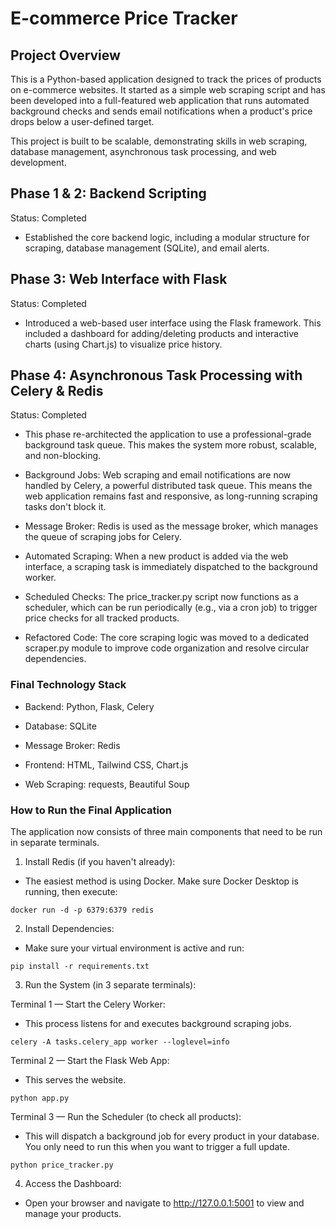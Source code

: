 # E-commerce Price Tracker
## Project Overview
This is a Python-based application designed to track the prices of products on e-commerce websites. It started as a simple web scraping script and has been developed into a full-featured web application that runs automated background checks and sends email notifications when a product's price drops below a user-defined target.

This project is built to be scalable, demonstrating skills in web scraping, database management, asynchronous task processing, and web development.

## Phase 1 & 2: Backend Scripting
Status: Completed

- Established the core backend logic, including a modular structure for scraping, database management (SQLite), and email alerts.

## Phase 3: Web Interface with Flask
Status: Completed

- Introduced a web-based user interface using the Flask framework. This included a dashboard for adding/deleting products and interactive charts (using Chart.js) to visualize price history.

## Phase 4: Asynchronous Task Processing with Celery & Redis
Status: Completed

- This phase re-architected the application to use a professional-grade background task queue. This makes the system more robust, scalable, and non-blocking.

- Background Jobs: Web scraping and email notifications are now handled by Celery, a powerful distributed task queue. This means the web application remains fast and responsive, as long-running scraping tasks don't block it.

- Message Broker: Redis is used as the message broker, which manages the queue of scraping jobs for Celery.

- Automated Scraping: When a new product is added via the web interface, a scraping task is immediately dispatched to the background worker.

- Scheduled Checks: The price_tracker.py script now functions as a scheduler, which can be run periodically (e.g., via a cron job) to trigger price checks for all tracked products.

- Refactored Code: The core scraping logic was moved to a dedicated scraper.py module to improve code organization and resolve circular dependencies.

### Final Technology Stack
- Backend: Python, Flask, Celery

- Database: SQLite

- Message Broker: Redis

- Frontend: HTML, Tailwind CSS, Chart.js

- Web Scraping: requests, Beautiful Soup

### How to Run the Final Application
The application now consists of three main components that need to be run in separate terminals.

1. Install Redis (if you haven't already):
- The easiest method is using Docker. Make sure Docker Desktop is running, then execute:
```
docker run -d -p 6379:6379 redis
```
2. Install Dependencies:
- Make sure your virtual environment is active and run:
```
pip install -r requirements.txt
```
3. Run the System (in 3 separate terminals):

Terminal 1 — Start the Celery Worker:
- This process listens for and executes background scraping jobs.
```
celery -A tasks.celery_app worker --loglevel=info
```
Terminal 2 — Start the Flask Web App:
- This serves the website.
```
python app.py
```
Terminal 3 — Run the Scheduler (to check all products):
- This will dispatch a background job for every product in your database. You only need to run this when you want to trigger a full update.
```
python price_tracker.py
```
4.  Access the Dashboard:
- Open your browser and navigate to http://127.0.0.1:5001 to view and manage your products.